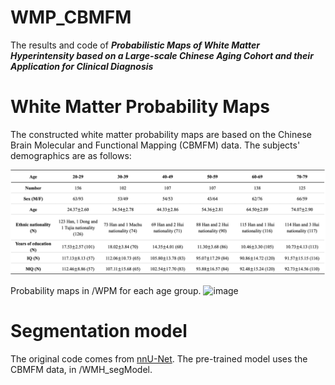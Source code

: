 # WMP_CBMFM
The results and code of ***Probabilistic Maps of White Matter Hyperintensity based on a Large-scale Chinese Aging Cohort and their Application for Clinical Diagnosis***

# White Matter Probability Maps
The constructed white matter probability maps are based on the Chinese Brain Molecular and Functional Mapping (CBMFM) data. The subjects' demographics are as follows:

![image](https://github.com/Ada-Cai/WMP_CBMFM/blob/main/Img/demographics.png)

Probability maps in /WPM for each age group.
![image](https://github.com/Ada-Cai/WMP_CBMFM/blob/main/Img/WMPs.png)

# Segmentation model
The original code comes from [nnU-Net](https://github.com/MIC-DKFZ/nnUNet). The pre-trained model uses the CBMFM data, in /WMH_segModel.
